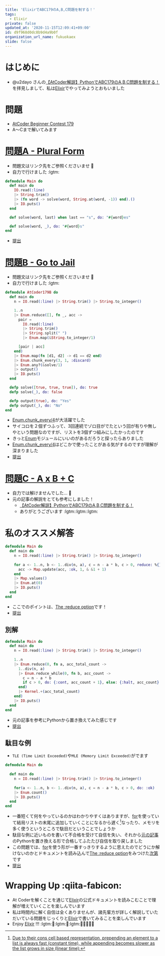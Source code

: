 ```yaml
---
title: 'ElixirでABC179のA,B,C問題を制する！'
tags:
  - Elixir
private: false
updated_at: '2020-11-15T12:09:41+09:00'
id: d9f968d0dc8b9d4a9b0f
organization_url_name: fukuokaex
slide: false
---
```

# はじめに
- @u2dayo さんの[【AtCoder解説】PythonでABC179のA,B,C問題を制する！](https://qiita.com/u2dayo/items/acfeb20a912b04276641)を拝見しまして、私は[Elixir](https://elixir-lang.org/)でやってみようとおもいました

# 問題
- [AtCoder Beginner Contest 179](https://atcoder.jp/contests/abc179/tasks)
- A〜Cまで解いてみます

# [問題A - Plural Form](https://atcoder.jp/contests/abc179/tasks/abc179_a)
- 問題文はリンク先をご参照くださいませ :bow: 
- 自力で行けました :lgtm: 

```elixir
defmodule Main do
  def main do
    IO.read(:line)
    |> String.trim()
    |> (fn word -> solve(word, String.at(word, -1)) end).()
    |> IO.puts()
  end

  def solve(word, last) when last == "s", do: "#{word}es"

  def solve(word, _), do: "#{word}s"
end
```

- [提出](https://atcoder.jp/contests/abc179/submissions/17003643)

# [問題B - Go to Jail](https://atcoder.jp/contests/abc179/tasks/abc179_b)
- 問題文はリンク先をご参照くださいませ :bow: 
- 自力で行けました :lgtm: 

```elixir
defmodule AtCoder179B do
  def main do
    n = IO.read(:line) |> String.trim() |> String.to_integer()

    1..n
    |> Enum.reduce([], fn _, acc ->
      pair =
        IO.read(:line)
        |> String.trim()
        |> String.split(" ")
        |> Enum.map(&String.to_integer/1)

      [pair | acc]
    end)
    |> Enum.map(fn [d1, d2] -> d1 == d2 end)
    |> Enum.chunk_every(3, 1, :discard)
    |> Enum.any?(&solve/1)
    |> output()
    |> IO.puts()
  end

  defp solve([true, true, true]), do: true
  defp solve(_), do: false

  defp output(true), do: "Yes"
  defp output(_), do: "No"
end
```

- [Enum.chunk_every/4](https://hexdocs.pm/elixir/Enum.html#chunk_every/4)が大活躍でした
- サイコロを２個ずつふって、3回連続でゾロ目がでたという回が有りや無しやという問題なのですが、リストを3個ずつ組みにしたかったのです
- きっと[Enum](https://hexdocs.pm/elixir/Enum.html#content)モジュールにいいのがあるだろうと探ったらありました
- [Enum.chunk_every/4](https://hexdocs.pm/elixir/Enum.html#chunk_every/4)はどこかで使ったことがある気がするのですが理解が深まりました
- [提出](https://atcoder.jp/contests/abc179/submissions/17003874)

# [問題C - A x B + C](https://atcoder.jp/contests/abc179/tasks/abc179_c)
- 自力では解けませんでした... :baby:
- 元の記事の解説をとても参考にしました！
    - [【AtCoder解説】PythonでABC179のA,B,C問題を制する！](https://qiita.com/u2dayo/items/acfeb20a912b04276641)
    - ありがとうございます :lgtm::lgtm::lgtm:

# 私のオススメ解答
```elixir
defmodule Main do
  def main do
    n = IO.read(:line) |> String.trim() |> String.to_integer()
 
    for a <- 1..n, b <- 1..div(n, a), c = n - a * b, c > 0, reduce: %{} do
      acc -> Map.update(acc, :ok, 1, & &1 + 1)
    end
    |> Map.values()
    |> Enum.at(0)
    |> IO.puts()
  end
end
```
- ここでのポイントは、[The :reduce option](https://hexdocs.pm/elixir/Kernel.SpecialForms.html#for/1-the-reduce-option)です！
- [提出](https://atcoder.jp/contests/abc179/submissions/17005553)

## 別解

```elixir
defmodule Main do
  def main do
    n = IO.read(:line) |> String.trim() |> String.to_integer()
 
    1..n
    |> Enum.reduce(0, fn a, acc_total_count ->
      1..div(n, a)
      |> Enum.reduce_while(0, fn b, acc_count ->
        c = n - a * b
        if c > 0, do: {:cont, acc_count + 1}, else: {:halt, acc_count}
      end)
      |> Kernel.+(acc_total_count)
    end)
    |> IO.puts()
  end
end
```

- 元の記事を参考にPythonから置き換えてみた感じです
- [提出](https://atcoder.jp/contests/abc179/submissions/17005230)

## 駄目な例
- `TLE (Time Limit Exceeded)`や`MLE (Memory Limit Exceeded)`がでます

```elixir
defmodule Main do
 
  def main do
    n = IO.read(:line) |> String.trim() |> String.to_integer()
 
    for(a <- 1..n, b <- 1..div(n, a), c = n - a * b, c > 0, do: :ok)
    |> Enum.count()
    |> IO.puts()
  end
end
```

- 一番短くて何をやっているのかはわかりやすくはありますが、[for](https://hexdocs.pm/elixir/Kernel.SpecialForms.html#for/1)を使っていて結局リストの末尾に追加していくことになるから遅く[^1]なったり、メモリを多く使うというところで駄目だということでしょうか
- 駄目な例に近いものを書いて不合格を受けて自信を失い、それから[元の記事]((https://qiita.com/u2dayo/items/acfeb20a912b04276641))のPythonを置き換える形で合格してふたたび自信を取り戻しました
- この問題では、[for](https://hexdocs.pm/elixir/Kernel.SpecialForms.html#for/1)を使う形が一番すっきりするように思えたのでどうにか解けないのかとドキュメントを読み込んで[The :reduce option](https://hexdocs.pm/elixir/Kernel.SpecialForms.html#for/1-the-reduce-option)をみつけた[次第](https://qiita.com/torifukukaiou/items/d9f968d0dc8b9d4a9b0f#%E7%A7%81%E3%81%AE%E3%82%AA%E3%82%B9%E3%82%B9%E3%83%A1%E8%A7%A3%E7%AD%94)です
- [提出](https://atcoder.jp/contests/abc179/submissions/17005165)

# Wrapping Up :qiita-fabicon:
- At Coderを解くことを通じて[Elixir](https://elixir-lang.org/)の公式ドキュメントを読みこむことで理解が増えていくことを楽しんでいます
- 私は時間内に解く自信は全くありませんが、諸先輩方が詳しく解説していただいている問題をじっくりと[Elixir](https://elixir-lang.org/)で書いてみることを楽しんでいます
- Enjoy [Elixir](https://elixir-lang.org/) !!! :lgtm::rocket::lgtm::rocket::lgtm::rocket::fire::rocket::rocket::rocket: 


[^1]: [Due to their cons cell based representation, prepending an element to a list is always fast (constant time), while appending becomes slower as the list grows in size (linear time):](https://hexdocs.pm/elixir/List.html#content)




